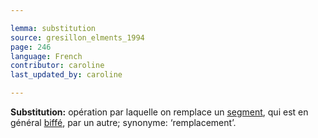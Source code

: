 ```yaml
---

lemma: substitution
source: gresillon_elments_1994
page: 246
language: French
contributor: caroline
last_updated_by: caroline

---
```


**Substitution:** opération par laquelle on remplace un [segment](segment.html), qui est en général [biffé](cancellationMark.html), par un autre; synonyme: ‘remplacement’.
